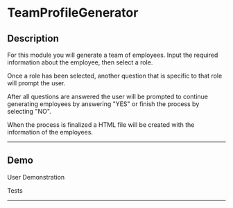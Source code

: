 # TeamProfileGenerator

## Description 

For this module you will generate a team of employees. Input the required information about the employee, then select a role.

Once a role has been selected, another question that is specific to that role will prompt the user. 

After all questions are answered the user will be prompted to continue generating employees by answering "YES" or finish the process by selecting "NO".

When the process is finalized a HTML file will be created with the information of the employees. 

---

## Demo

User Demonstration



Tests



---